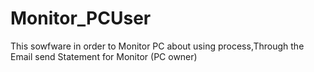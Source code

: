 # Monitor_PCUser
This sowfware in order to Monitor PC about using process,Through the Email send Statement for Monitor (PC owner)
